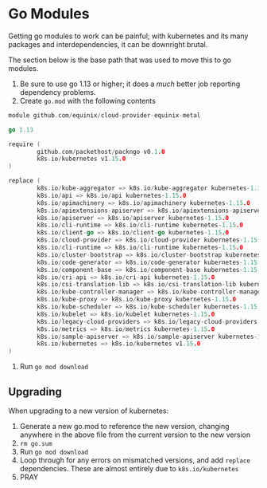 # Go Modules

Getting go modules to work can be painful; with kubernetes and its many packages and interdependencies, it can be downright
brutal.

The section below is the base path that was used to move this to go modules.

1. Be sure to use go 1.13 or higher; it does a _much_ better job reporting dependency problems.
1. Create `go.mod` with the following contents

```go
module github.com/equinix/cloud-provider-equinix-metal

go 1.13

require (
        github.com/packethost/packngo v0.1.0
        k8s.io/kubernetes v1.15.0
)

replace (
        k8s.io/kube-aggregator => k8s.io/kube-aggregator kubernetes-1.15.0
        k8s.io/api => k8s.io/api kubernetes-1.15.0
        k8s.io/apimachinery => k8s.io/apimachinery kubernetes-1.15.0
        k8s.io/apiextensions-apiserver => k8s.io/apiextensions-apiserver kubernetes-1.15.0
        k8s.io/apiserver => k8s.io/apiserver kubernetes-1.15.0
        k8s.io/cli-runtime => k8s.io/cli-runtime kubernetes-1.15.0
        k8s.io/client-go => k8s.io/client-go kubernetes-1.15.0
        k8s.io/cloud-provider => k8s.io/cloud-provider kubernetes-1.15.0
        k8s.io/cli-runtime => k8s.io/cli-runtime kubernetes-1.15.0
        k8s.io/cluster-bootstrap => k8s.io/cluster-bootstrap kubernetes-1.15.0
        k8s.io/code-generator => k8s.io/code-generator kubernetes-1.15.0
        k8s.io/component-base => k8s.io/component-base kubernetes-1.15.0
        k8s.io/cri-api => k8s.io/cri-api kubernetes-1.15.0
        k8s.io/csi-translation-lib => k8s.io/csi-translation-lib kubernetes-1.15.0
        k8s.io/kube-controller-manager => k8s.io/kube-controller-manager kubernetes-1.15.0
        k8s.io/kube-proxy => k8s.io/kube-proxy kubernetes-1.15.0
        k8s.io/kube-scheduler => k8s.io/kube-scheduler kubernetes-1.15.0
        k8s.io/kubelet => k8s.io/kubelet kubernetes-1.15.0
        k8s.io/legacy-cloud-providers => k8s.io/legacy-cloud-providers kubernetes-1.15.0
        k8s.io/metrics => k8s.io/metrics kubernetes-1.15.0
        k8s.io/sample-apiserver => k8s.io/sample-apiserver kubernetes-1.15.0
        k8s.io/kubernetes => k8s.io/kubernetes v1.15.0
)
```

1. Run `go mod download`

## Upgrading

When upgrading to a new version of kubernetes:

1. Generate a new go.mod to reference the new version, changing anywhere in the above file from the current version to the new version
1. `rm go.sum`
1. Run `go mod download`
1. Loop through for any errors on mismatched versions, and add `replace` dependencies. These are almost entirely due to `k8s.io/kubernetes`
1. PRAY
